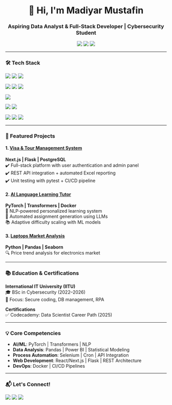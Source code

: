 <h1 align="center">👋 Hi, I'm Madiyar Mustafin</h1>
<h3 align="center">Aspiring Data Analyst & Full-Stack Developer | Cybersecurity Student</h3>

<p align="center">
  <a href="https://t.me/pandorasrequest"><img src="https://img.shields.io/badge/Telegram-2CA5E0?style=for-the-badge&logo=telegram&logoColor=white"/></a>
  <a href="mailto:tenmonwork@outlook.com"><img src="https://img.shields.io/badge/Outlook-0078D4?style=for-the-badge&logo=microsoft-outlook&logoColor=white"/></a>
  <a href="https://github.com/tenmongit"><img src="https://img.shields.io/badge/GitHub-100000?style=for-the-badge&logo=github&logoColor=white"/></a>
</p>

---

### 🛠️ Tech Stack

<p align="left">
  <!-- Programming -->
  <a href="https://www.python.org" target="_blank"><img src="https://img.shields.io/badge/Python-3776AB?style=for-the-badge&logo=python&logoColor=white"></a>
  <a href="https://www.javascript.com" target="_blank"><img src="https://img.shields.io/badge/JavaScript-F7DF1E?style=for-the-badge&logo=javascript&logoColor=black"></a>
  <a href="https://www.typescriptlang.org/" target="_blank"><img src="https://img.shields.io/badge/TypeScript-007ACC?style=for-the-badge&logo=typescript&logoColor=white"></a>
  
  <!-- Web -->
  <a href="https://nextjs.org/" target="_blank"><img src="https://img.shields.io/badge/Next.js-000000?style=for-the-badge&logo=next.js&logoColor=white"></a>
  <a href="https://reactjs.org/" target="_blank"><img src="https://img.shields.io/badge/React-61DAFB?style=for-the-badge&logo=react&logoColor=black"></a>
  <a href="https://flask.palletsprojects.com/" target="_blank"><img src="https://img.shields.io/badge/Flask-000000?style=for-the-badge&logo=flask&logoColor=white"></a>
  
  <!-- Databases -->
  <a href="https://www.postgresql.org" target="_blank"><img src="https://img.shields.io/badge/PostgreSQL-316192?style=for-the-badge&logo=postgresql&logoColor=white"></a>
  
  <!-- Tools -->
  <a href="https://git-scm.com/" target="_blank"><img src="https://img.shields.io/badge/Git-F05032?style=for-the-badge&logo=git&logoColor=white"></a>
  <a href="https://postman.com" target="_blank"><img src="https://img.shields.io/badge/Postman-FF6C37?style=for-the-badge&logo=postman&logoColor=white"></a>
  
  <!-- New additions from AI Tutor project -->
  <a href="https://pytorch.org/" target="_blank"><img src="https://img.shields.io/badge/PyTorch-EE4C2C?style=for-the-badge&logo=pytorch&logoColor=white"></a>
  <a href="https://www.docker.com/" target="_blank"><img src="https://img.shields.io/badge/Docker-2496ED?style=for-the-badge&logo=docker&logoColor=white"></a>
  <a href="https://huggingface.co/" target="_blank"><img src="https://img.shields.io/badge/HuggingFace-FFD21E?style=for-the-badge&logo=huggingface&logoColor=black"></a>
</p>

---

### 🚀 Featured Projects

#### 1. [Visa & Tour Management System](https://github.com/tenmongit/visa-express-website)
**Next.js | Flask | PostgreSQL**  
✔️ Full-stack platform with user authentication and admin panel  
✔️ REST API integration + automated Excel reporting  
✔️ Unit testing with pytest + CI/CD pipeline  

#### 2. [AI Language Learning Tutor](https://github.com/tenmongit/AI-tutor-for-language-learning-with-personalized-assignments)
**PyTorch | Transformers | Docker**  
🧠 NLP-powered personalized learning system  
🤖 Automated assignment generation using LLMs  
📚 Adaptive difficulty scaling with ML models  

#### 3. [Laptops Market Analysis](https://github.com/tenmongit/laptop-price-analysis)
**Python | Pandas | Seaborn**  
🔍 Price trend analysis for electronics market  

---

### 📚 Education & Certifications

**International IT University (IITU)**  
🎓 BSc in Cybersecurity (2022–2026)  
📌 Focus: Secure coding, DB management, RPA  

**Certifications**  
✅ Codecademy: Data Scientist Career Path (2025)  

---

### 💡 Core Competencies
- **AI/ML**: PyTorch | Transformers | NLP  
- **Data Analysis**: Pandas | Power BI | Statistical Modeling  
- **Process Automation**: Selenium | Cron | API Integration  
- **Web Development**: React/Next.js | Flask | REST Architecture  
- **DevOps**: Docker | CI/CD Pipelines  

---

### 📬 Let's Connect!
<p align="left">
  <a href="https://t.me/pandorasrequest"><img src="https://img.shields.io/badge/Telegram-2CA5E0?style=for-the-badge&logo=telegram&logoColor=white"/></a>
  <a href="mailto:tenmonwork@outlook.com"><img src="https://img.shields.io/badge/Outlook-0078D4?style=for-the-badge&logo=microsoft-outlook&logoColor=white"/></a>
  <a href="https://github.com/tenmongit"><img src="https://img.shields.io/badge/Portfolio-181717?style=for-the-badge&logo=github&logoColor=white"/></a>
</p>
